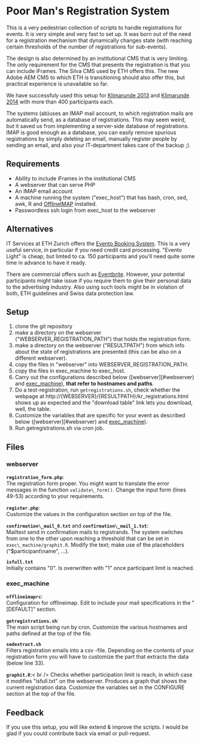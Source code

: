 # Poor Man's Registration System

This is a very pedestrian collection of scripts to handle
registrations for events.  It is very simple and very fast to set up.
It was born out of the need for a registration
mechanism that dynamically changes state (with reaching
certain thresholds of the number of registrations for sub-events).

The design is also determined by an institutional CMS that is very
limiting.  The only requirement for the CMS that presents the
registration is that you can include iFrames. The Silva CMS used by
ETH offers this. The new Adobe AEM CMS to which ETH is transitioning
should also offer this, but practical experience is unavailable so far.

We have successfuly used this setup for
[Klimarunde 2013](http://www.c2sm.ethz.ch/events/past-events/klimarunde-2013.html)
and
[Klimarunde 2014](http://www.c2sm.ethz.ch/events/past-events/eth-klimarunde-2014.html)
with more than 400 participants each.

The systems (ab)uses an IMAP mail account, to which registration mails
are automatically send, as a database of registrations. This may seem
weird, but it saved us from implementing a server-side database of
registrations. IMAP is good enough as a database, you can easily
remove spurious registrations by simply deleting an email, manually
register people by sending an email, and also your IT-department takes care of
the backup ;).

## Requirements

+ Ability to include iFrames in the institutional CMS
+ A webserver that can serve PHP
+ An IMAP email account
+ A machine running the system ("exec_host") that has bash, cron, sed, awk, R and [OfflineIMAP](http://offlineimap.org/) installed.
+ Passwordless ssh login from exec_host to the webserver

## Alternatives

IT Services at ETH Zurich offers the
[Evento Booking System](https://www1.ethz.ch/id/services/list/evento/index_EN). This
is a very useful service, in particular if you need credit card
processing. "Evento Light" is cheap, but limted to ca. 150
participants and you'll need quite some time in advance to have it
ready.

There are commercial offers such as
[Eventbrite](https://www.eventbrite.com). However, your potential
participants might take issue if you require them to give their
personal data to the advertising industry. Also using such tools
might be in violation of both, ETH guidelines and Swiss data
protection law.

## Setup

1. clone the git repository
2. make a directory on the webserver ("WEBSERVER\_REGISTRATION\_PATH") that holds the registration form.
3. make a directory on the webserver ("RESULTPATH") from which info about the state of registrations are presented
    (this can be also on a different webserver).
4. copy the files in "webserver" into WEBSERVER\_REGISTRATION\_PATH.
5. copy the files in exec\_machine to exec\_host.
6. Carry out the configurations described below ([webserver][#webserver) and [exec_machine](#exec_machine)), **that refer to hostnames and paths**.
7. Do a test-registration, run `getregistrations.sh`, check whether the webpage at http://{WEBSERVER}/{RESULTPATH}/kr_registrations.html shows up as expected and
    the "download table" link lets you download, well, the table.
8. Customize the variables that are specific for your event as described  below ([webserver][#webserver) and [exec_machine](#exec_machine)).
7. Run getregistrations.sh via cron job.

## Files

### webserver

**`registration_form.php`**:<br /> The registration form proper. You
might want to translate the error messages in the function
`validate\_form()`. Change the input form (lines 49-53) according to your requirements.

**`register.php`**:<br />
Customize the values in the configuration section on top of the file.

**`confirmation\_mail_0.txt`** and **`confirmation\_mail_1.txt`**:<br/>
Mailtext send in confirmation mails to registrands. The system
switches from one to the other upon reaching a threshold that can be
set in `exec\_machine/graphit.R`.  Modify the text; make use of the
placeholders ("$participant\name", ...).

**`isfull.txt`**<br />
Initially contains "0". Is overwritten with "1" once participant limit is reached.

### exec_machine

**`offlineimaprc`**:<br />
Configuration for offlineimap. Edit to include your mail specifications in the "[DEFAULT]" section.

**`getregistrations.sh`**:<br />
The main script being run by cron. Customize the various hostnames and paths defined at the top of the file.

**`sedextract.sh`**<br />
Filters registration emails into a csv -file. Depending on the contents of your registration form you will have to customize
the part that extracts the data (below line 33).

**`graphit.R`**:< br />
Checks whether participation limit is reach, in
which case it modifies "isfull.txt" on the webserver. Produces a graph
that shows the current registration data. Customize the variables set
in the CONFIGURE section at the top of the file.


## Feedback

If you use this setup, you will like extend & improve the scripts. I
would be glad if you could contribute back via email or pull-request. 


